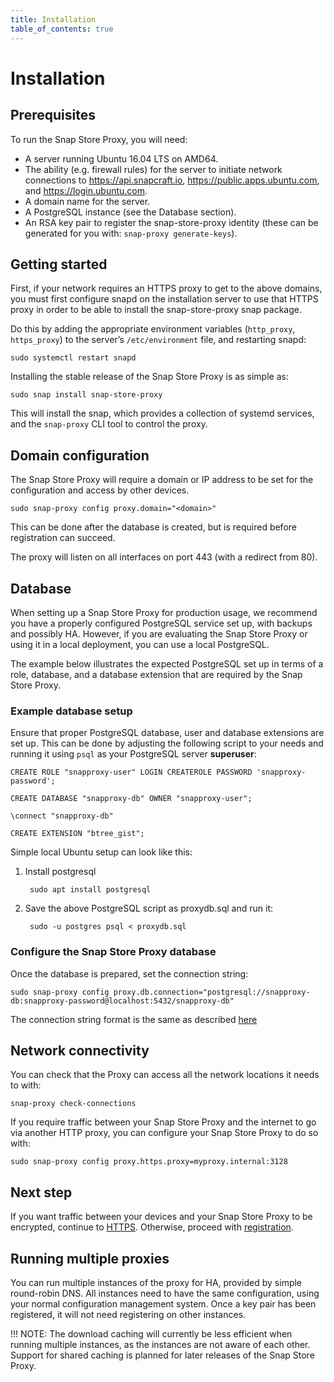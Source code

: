 ```yaml
---
title: Installation
table_of_contents: true
---
```


# Installation

## Prerequisites

To run the Snap Store Proxy, you will need:

* A server running Ubuntu 16.04 LTS on AMD64.
* The ability (e.g. firewall rules) for the server to initiate network
  connections to https://api.snapcraft.io,
  https://public.apps.ubuntu.com, and https://login.ubuntu.com.
* A domain name for the server.
* A PostgreSQL instance (see the Database section). 
* An RSA key pair to register the snap-store-proxy identity (these can be
  generated for you with: `snap-proxy generate-keys`).

## Getting started

First, if your network requires an HTTPS proxy to get to the above
domains, you must first configure snapd on the installation server to
use that HTTPS proxy in order to be able to install the snap-store-proxy snap
package.

Do this by adding the appropriate environment variables (`http_proxy`,
`https_proxy`) to the server’s `/etc/environment` file, and restarting
snapd:

    sudo systemctl restart snapd

Installing the stable release of the Snap Store Proxy is as simple as:

    sudo snap install snap-store-proxy

This will install the snap, which provides a collection of systemd
services, and the `snap-proxy` CLI tool to control the proxy.

## Domain configuration

The Snap Store Proxy will require a domain or IP address to be set
for the configuration and access by other devices.

    sudo snap-proxy config proxy.domain="<domain>"

This can be done after the database is created, but is required
before registration can succeed.

The proxy will listen on all interfaces on port 443 (with a redirect from 80).

## Database

When setting up a Snap Store Proxy for production usage, we recommend you have a
properly configured PostgreSQL service set up, with backups and possibly HA.
However, if you are evaluating the Snap Store Proxy or using it in a local
deployment, you can use a local PostgreSQL.

The example below illustrates the expected PostgreSQL set up in terms of a role,
database, and a database extension that are required by the Snap Store Proxy.

### Example database setup

Ensure that proper PostgreSQL database, user and database extensions are set up.
This can be done by adjusting the following script to your needs and running it
using `psql` as your PostgreSQL server **superuser**:

    CREATE ROLE "snapproxy-user" LOGIN CREATEROLE PASSWORD 'snapproxy-password';

    CREATE DATABASE "snapproxy-db" OWNER "snapproxy-user";

    \connect "snapproxy-db"

    CREATE EXTENSION "btree_gist";

Simple local Ubuntu setup can look like this:

1. Install postgresql

        sudo apt install postgresql

2. Save the above PostgreSQL script as proxydb.sql and run it:

        sudo -u postgres psql < proxydb.sql

### Configure the Snap Store Proxy database

Once the database is prepared, set the connection string:

    sudo snap-proxy config proxy.db.connection="postgresql://snapproxy-db:snapproxy-password@localhost:5432/snapproxy-db"

The connection string format is the same as described
[here](https://www.postgresql.org/docs/current/static/libpq-connect.html#LIBPQ-CONNSTRING)

## Network connectivity

You can check that the Proxy can access all the network locations it
needs to with:

    snap-proxy check-connections

If you require traffic between your Snap Store Proxy and the internet to go via
another HTTP proxy, you can configure your Snap Store Proxy to do so with:

    sudo snap-proxy config proxy.https.proxy=myproxy.internal:3128

## Next step

If you want traffic between your devices and your Snap Store Proxy to be
encrypted, continue to [HTTPS](https.md). Otherwise, proceed with
[registration](register.md).

## Running multiple proxies

You can run multiple instances of the proxy for HA, provided by simple
round-robin DNS. All instances need to have the same configuration,
using your normal configuration management system. Once a key pair has
been registered, it will not need registering on other instances.

!!! NOTE:
    The download caching will currently be less efficient when
    running multiple instances, as the instances are not aware of each
    other. Support for shared caching is planned for later releases of the
    Snap Store Proxy.

